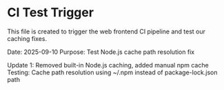 # CI Test Trigger

This file is created to trigger the web frontend CI pipeline and test our caching fixes.

Date: 2025-09-10
Purpose: Test Node.js cache path resolution fix

Update 1: Removed built-in Node.js caching, added manual npm cache
Testing: Cache path resolution using ~/.npm instead of package-lock.json path
